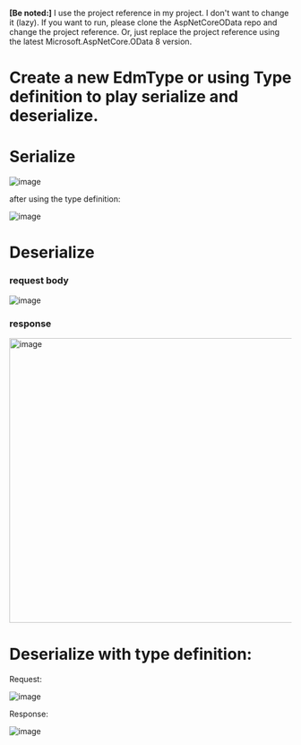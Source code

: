 **[Be noted:]** I use the project reference in my project. I don't want to change it (lazy). 
If you want to run, please clone the AspNetCoreOData repo and change the project reference. 
Or, just replace the project reference using the latest Microsoft.AspNetCore.OData 8 version.


# Create a new EdmType or using Type definition to play serialize and deserialize.

# Serialize

![image](https://user-images.githubusercontent.com/9426627/199091041-12c3494c-beb8-420a-b37a-ad566b237ad9.png)

after using the type definition:

![image](https://user-images.githubusercontent.com/9426627/199096037-0979d187-b112-41ae-af0f-6c1b4fbc483a.png)

# Deserialize

### request body

![image](https://user-images.githubusercontent.com/9426627/199091135-dc6bdf4f-8610-49a9-9949-e6c37cbf3a97.png)


### response

<img width="508" alt="image" src="https://user-images.githubusercontent.com/9426627/199091178-0300dcf1-faf5-4feb-babe-7b3c3769ff82.png">


# Deserialize with type definition:

Request:

![image](https://user-images.githubusercontent.com/9426627/199096141-b0ae36d9-c313-4145-9031-8831b4f9d1b9.png)

Response:

![image](https://user-images.githubusercontent.com/9426627/199096190-6c2dc198-cba7-4d2a-9aea-4afcd40b6e77.png)
